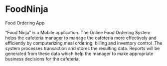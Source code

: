 # FoodNinja
Food Ordering App

“Food Ninja” is a Mobile application. The Online Food Ordering System helps the cafeteria
manager to manage the cafeteria more effectively and efficiently by computerizing meal ordering,
billing and inventory control .The system processes transaction and stores the resulting data. 
Reports will be generated from these data which help the manager to make appropriate business decisions for the
cafeteria.

